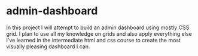 # admin-dashboard

In this project I will attempt to build an admin dashboard using mostly CSS grid. I plan to use all my knowledge on grids and also apply everything else I've learned in the intermediate html and css course to create the most visually pleasing dashboard I can.
